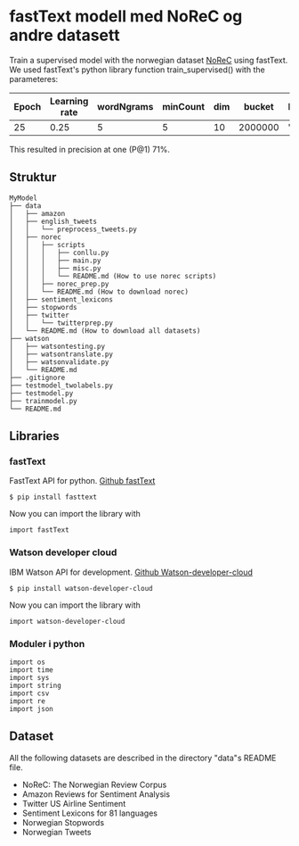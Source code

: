 # fastText modell med NoReC og andre datasett

Train a supervised model with the norwegian dataset [NoReC](https://github.com/ltgoslo/norec) using fastText. We used fastText's python library function train_supervised() with the parameteres:

| Epoch | Learning rate | wordNgrams | minCount | dim | bucket   | loss | neg | ws | verbose | minn | maxn |
|-------|---------------|------------|----------|-----|----------|------|-----|----|---------|------|------|
| 25    | 0.25           | 5          | 5        | 10  | 2000000 | "ns" | 30  | 10 | 2       | 5    | 6    |

This resulted in precision at one (P@1) 71%.

## Struktur

```
MyModel
├── data
│   ├── amazon
│   ├── english_tweets
│   │   └── preprocess_tweets.py
│   ├── norec
│   │   ├── scripts
│   │   │   ├── conllu.py
│   │   │   ├── main.py
│   │   │   ├── misc.py
│   │   │   └── README.md (How to use norec scripts)
│   │   ├── norec_prep.py
│   │   └── README.md (How to download norec)
│   ├── sentiment_lexicons
│   ├── stopwords
│   ├── twitter
│   │   └── twitterprep.py
│   └── README.md (How to download all datasets)
├── watson
│   ├── watsontesting.py
│   ├── watsontranslate.py
│   ├── watsonvalidate.py
│   └── README.md
├── .gitignore
├── testmodel_twolabels.py
├── testmodel.py
├── trainmodel.py
└── README.md
```

## Libraries

### fastText
FastText API for python. [Github fastText](https://github.com/facebookresearch/fastText/tree/master/python)
```
$ pip install fasttext
```
Now you can import the library with
```
import fastText
```

### Watson developer cloud
IBM Watson API for development. [Github Watson-developer-cloud](https://github.com/watson-developer-cloud/python-sdk/tree/master/watson_developer_cloud)
```
$ pip install watson-developer-cloud
```
Now you can import the library with
```
import watson-developer-cloud
```

### Moduler i python
```
import os
import time
import sys
import string
import csv
import re
import json
```

## Dataset
All the following datasets are described in the directory "data"s README file.
- NoReC: The Norwegian Review Corpus
- Amazon Reviews for Sentiment Analysis
- Twitter US Airline Sentiment
- Sentiment Lexicons for 81 languages
- Norwegian Stopwords
- Norwegian Tweets
